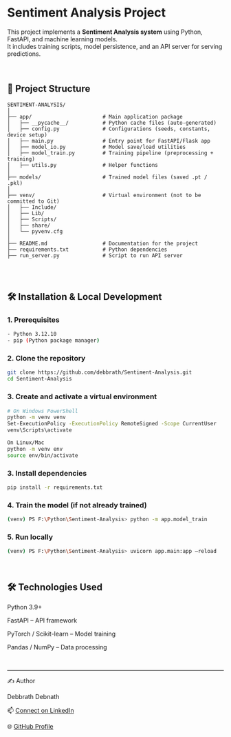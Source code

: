 # Sentiment Analysis Project

This project implements a **Sentiment Analysis system** using Python, FastAPI, and machine learning models.  
It includes training scripts, model persistence, and an API server for serving predictions.

<br/>

## 📂 Project Structure
```
SENTIMENT-ANALYSIS/
│
├── app/                       # Main application package
│   ├── __pycache__/           # Python cache files (auto-generated)
│   ├── config.py              # Configurations (seeds, constants, device setup)
│   ├── main.py                # Entry point for FastAPI/Flask app
│   ├── model_io.py            # Model save/load utilities
│   ├── model_train.py         # Training pipeline (preprocessing + training)
│   ├── utils.py               # Helper functions
│
├── models/                    # Trained model files (saved .pt / .pkl)
│
├── venv/                      # Virtual environment (not to be committed to Git)
│   ├── Include/
│   ├── Lib/
│   ├── Scripts/
│   ├── share/
│   └── pyvenv.cfg
│
├── README.md                  # Documentation for the project
├── requirements.txt           # Python dependencies
├── run_server.py              # Script to run API server


```
<br/>

## 🛠 Installation & Local Development

### 1. Prerequisites
```bash
- Python 3.12.10
- pip (Python package manager)
```
### 2. Clone the repository
```bash
git clone https://github.com/debbrath/Sentiment-Analysis.git
cd Sentiment-Analysis
```
### 3. Create and activate a virtual environment
```bash
# On Windows PowerShell
python -m venv venv
Set-ExecutionPolicy -ExecutionPolicy RemoteSigned -Scope CurrentUser
venv\Scripts\activate

On Linux/Mac
python -m venv env
source env/bin/activate
```
### 3. Install dependencies
```bash
pip install -r requirements.txt
```
### 4. Train the model (if not already trained)
```bash
(venv) PS F:\Python\Sentiment-Analysis> python -m app.model_train 
```
### 5. Run locally
```bash
(venv) PS F:\Python\Sentiment-Analysis> uvicorn app.main:app –reload
```
<br/>


## 🛠 Technologies Used

Python 3.9+

FastAPI – API framework

PyTorch / Scikit-learn – Model training

Pandas / NumPy – Data processing


<br/>

---

✍️ Author

Debbrath Debnath

📫 [Connect on LinkedIn](https://www.linkedin.com/in/debbrathdebnath/)

🌐 [GitHub Profile](https://github.com/debbrath) 
